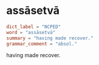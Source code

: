 # assāsetvā

``` toml
dict_label = "NCPED"
word = "assāsetvā"
summary = "having made recover."
grammar_comment = "absol."
```

having made recover.

